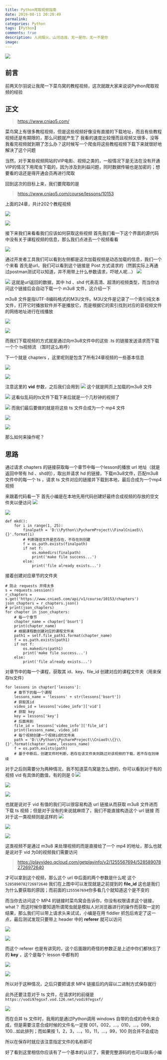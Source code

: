 ```yaml
---
title: Python爬取视频指南
date: 2019-08-11 20:20:49
permalink:
categories: Python
tags: [Python]
comments: true
description: 人间烟火，山河远阔，无一是你，无一不是你
image: 
---
```

<img class="joel-img" src="http://image.joelyings.com/20190827-28.jpg" >

<!-- more -->
## 前言
前两天尔羽说让我爬一下菜鸟窝的教程视频，这次就跟大家来说说Python爬取视频的经验


## 正文
> https://www.cniao5.com/

菜鸟窝上有很多教程视频，但是这些视频好像没有直接的下载地址，而且有些教程视频还是有期限的，那么问题就产生了
我看的速度比较慢而且视频又很多，没等我看完视频就到期了怎么办？这时候写一个爬虫将这些教程视频下载下来就很好地解决了这个问题

当然，对于某些视频网站的VIP电影、视频之类的，一般情况下是无法在没有开通VIP的情况下用爬虫下载的，因为涉及到利益问题，同时数据传输也是加密的；想要看的话还是得开通会员再进行爬取

回到这次的目标上来，我们要爬取的是
> https://www.cniao5.com/course/lessons/10153

上面的24章，共计202个教程视频

![](http://image.joelyings.com/20190827-1.png)

![](http://image.joelyings.com/20190827-2.png)

接下来我们来看看我们应该如何获取这些视频
首先我们看一下这个界面的源代码中没有关于课程视频的信息，那么我们点进去一个视频看看

![](http://image.joelyings.com/20190827-3.png)

通过开发者工具我们可以看到左侧都是这次加载视频是动态加载的信息，我们一个个来看
首先是url，我们可以看到这个链接是 Post 方式请求的（然鹅实际上再通过postman测试可以知道，并不用带上什么参数请求，吓唬人呢...）
![](http://image.joelyings.com/20190827-4.png)

![](http://image.joelyings.com/20190827-5.png)
这就是url返回的数据，其中 hd 、shd 代表高清、超清的视频类型，而当你访问这个链接后会自动下载一个 m3u8 文件，这介绍一下

m3u8 文件是指UTF-8编码格式的M3U文件。M3U文件是记录了一个索引纯文本文件，打开它时播放软件并不是播放它，而是根据它的索引找到对应的音视频文件的网络地址进行在线播放

![](http://image.joelyings.com/20190827-6.png)

![](http://image.joelyings.com/20190827-7.png)

而我们下载视频的方式就是通过向m3u8文件中的这些 .ts 的链接发送请求而下载一个个 ts视频流 （暂时这么称呼）
 
下一个就是 chapters ，这里呢则是包含了所有24章视频的一些基本信息

![](http://image.joelyings.com/20190827-8.png)

![](http://image.joelyings.com/20190827-9.png)

注意这里的 **vid** 参数，之后我们会用到
![](http://image.joelyings.com/20190827-10.png)
这个就是网页上加载的m3u8 文件

![](http://image.joelyings.com/20190827-11.png)
这看似乱码的ts文件下载下来后就是一个几秒钟的视频了

![](http://image.joelyings.com/20190827-12.png)
而我们最后要做的就是将这些 ts 文件合成为一个 mp4 文件

![](http://image.joelyings.com/20190827-13.png)

![](http://image.joelyings.com/20190827-14.png)

那么如何来操作呢？
## 思路
通过请求 chapters 的链接获取每一个章节中每一个lesson的播放 url 地址（就是返回中带有 hd 、shd的），取出并请求 hd 的链接，下载m3u8文件，匹配m3u8文件中的每一个 ts ，请求 ts 文件对应的链接并下载到本地，最后合成为一个mp4视频

来跟着代码看一下
首先小编是在本地先用代码创建好最终合成视频的存放的空文件夹以便访问
![](http://image.joelyings.com/20190827-15.png)

![](http://image.joelyings.com/20190827-16.png)

```
def mkd():
    for i in range(1, 25):
        finalpath = 'D:\\Python\\PycharmProject\\FinalCniao5\\{}'.format(i)
        # 判断路径文件是否存在，不存在则创建
        f = os.path.exists(finalpath)
        if not f:
            os.makedirs(finalpath)
            print('make file success...')
        else:
            print('file already exists...')
```

接着创建对应章节的文件夹
```
# 防止 requests 开得太多
s = requests.session()
r_chapters = s.get('https://www.cniao5.com/api/v1/course/10153/chapters')
json_chapters = r_chapters.json()
# print(json_chapters)
for chapter in json_chapters:
    # 每一个章节
    chapter_name = chapter['bsort']
    print(chapter_name)
    # 根据课程数创建对应的课程文件夹
    path1 = self.file_path1.format(chapter_name)  
    f = os.path.exists(path1)
    if not f:
        os.makedirs(path1)
        print('make file success...')
    else:
        print('file already exists...')
```
对章节中的每一个课程，获取其 id、key、file_id 创建对应的课程文件夹（用来保存ts文件）
```
for lessons in chapter['lessons']:
    # 章节下的每一个课程
    lessons_name = 'lessons' + str(lessons['bsort'])
    # 获取其id
    video_id = lessons['video_info']['vid']
    # 获取 key
    key = lessons['key']
    # 后面用到
    file_id = lessons['video_info']['file_id']
    print(lessons_name, video_id)
    # 每个视频创建一个视频id的文件夹
    path = 'D:\\Python\\PycharmProject\\Cniao5\\{}\\{}'.format(chapter_name, lessons_name)
    f = os.path.exists(path)
    # 基于中断后，创建文件时判断，若存在该文件夹则跳过对该视频的下载，若不存在则继续
```
对于之后则需要分为两种情况，我不知道菜鸟窝是怎么想的，你可以看到对于有的视频 vid 有具体的数值，有的则是 0
![](http://image.joelyings.com/20190827-17.png)

![](http://image.joelyings.com/20190827-18.png)

![](http://image.joelyings.com/20190827-19.png)

也就是说对于 vid 有值的我们可以很容易构造 url 链接从而获取 m3u8 文件进而下载 ts 视频；但是对于没有的来说就麻烦了，我们不能直接构造这个 url 链接
而对于这一类视频则是这样的
![](http://image.joelyings.com/20190827-20.png)

![](http://image.joelyings.com/20190827-21.png)

![](http://image.joelyings.com/20190827-22.png)

这类视频不是通过 m3u8 来处理视频的而是直接给了一个 mp4 的地址，那么也就是说对于 vid 为0的视频我们需要访问
> https://playvideo.qcloud.com/getplayinfo/v2/1255567694/5285890782726972640

才可以拿到这个视频，那么这个 url 中后面的两个参数是什么呢
这个 ``5285890782726972640`` 我们在上图中可以发现就是之前提到的 **file_id** 这也是我们为什么要获取的原因；而前面的``1255567694``你多看几个就知道这个是不变的

而当你去访问这个 MP4 的链接时菜鸟窝会告诉你，你没有权限请求这个链接，what？
而这时候你要知道所谓爬虫就是模拟人对浏览器进行的操作而获取一定的结果，那么我们可以带上请求头来试试，小编是在用 fiddler 抓包后肯定了这一点，最后测试发现只要带上 header 中的 **referer** 就可以访问

![](http://image.joelyings.com/20190827-23.png)

![](http://image.joelyings.com/20190827-24.png)

而这个 referer 也是有讲究的，这个后面跟的奇怪的参数正是上述中你们都快忘了的 **key** ，这个是每个 lesson 中都有的

![](http://image.joelyings.com/20190827-25.png)

![](http://image.joelyings.com/20190827-26.png)

所以对于这种情况，之后只要把请求 MP4 链接后的内容以二进制方式保存就行

此外还要注意对于 ts 文件，在请求时的前缀是
``https://vodi97egsxf.vod.126.net/vodi97egsxf/``

![](http://image.joelyings.com/20190827-27.png)
 
而在合并 ts 文件时，我用的是通过Python调用 windows 自带的合成的命令来合成，但是需要注意合成时候的文件名一定按 001，002，...，010，...，099，100...如此排列；而如果按 1，2，3，...，10，11，...，99，100 则合并不会成功

所以在保存时就应该注意指定文件的名称即可

好了看到这里相信你应该有了一个基本的认识了，需要完整源码的也可以联系小编

 
